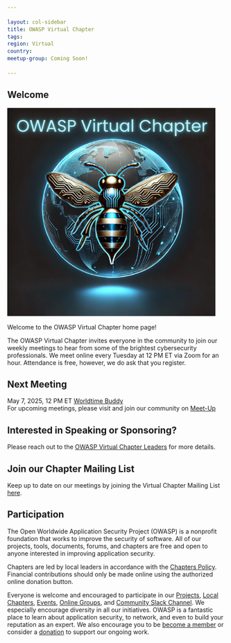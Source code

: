 ```yaml
---

layout: col-sidebar
title: OWASP Virtual Chapter
tags: 
region: Virtual
country: 
meetup-group: Coming Soon!

---
```




## Welcome
![OWASP Virtual Chapter](assets/images/OWASPVirtualChapterLargeTextGlow.png)

Welcome to the OWASP Virtual Chapter home page!

The OWASP Virtual Chapter invites everyone in the community to join our weekly meetings to hear from some of the brightest cybersecurity professionals. We meet online every Tuesday at 12 PM ET via Zoom for an hour. Attendance is free, however, we do ask that you register. 

## Next Meeting
May 7, 2025, 12 PM ET [Worldtime Buddy](https://www.worldtimebuddy.com/)<br>
For upcoming meetings, please visit and join our community on [Meet-Up](https://www.meetup.com/owasp-virtual-chapter/)

## Interested in Speaking or Sponsoring?
Please reach out to the [OWASP Virtual Chapter Leaders](mailto:virtual-chapter-leaders@owasp.org) for more details.

## Join our Chapter Mailing List
Keep up to date on our meetings by joining the Virtual Chapter Mailing List [here](https://docs.google.com/forms/d/1iuhEetbOH2iEtSDQWwaDD6nZjjx6-1rcsNZccM49VYM/edit?ts=67e315cf).

## Participation
The Open Worldwide Application Security Project (OWASP) is a nonprofit foundation that works to improve the security of software. All of our projects, tools, documents, forums, and chapters are free and open to anyone interested in improving application security. 

Chapters are led by local leaders in accordance with the [Chapters Policy](/www-policy/operational/chapters). Financial contributions should only be made online using the authorized online donation button. 

Everyone is welcome and encouraged to participate in our [Projects](/projects/), [Local Chapters](/chapters/), [Events](/events/), [Online Groups](https://groups.google.com/a/owasp.com/), and [Community Slack Channel](https://owasp.slack.com/). We especially encourage diversity in all our initiatives. OWASP is a fantastic place to learn about application security, to network, and even to build your reputation as an expert. We also encourage you to be [become a member](/membership/) or consider a [donation](/donate/) to support our ongoing work.



